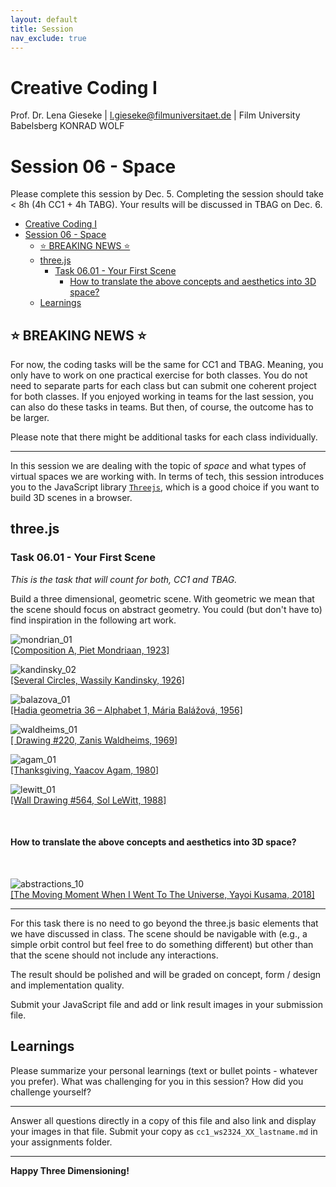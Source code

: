 ```yaml
---
layout: default
title: Session
nav_exclude: true
---
```



# Creative Coding I

Prof. Dr. Lena Gieseke \| l.gieseke@filmuniversitaet.de  \| Film University Babelsberg KONRAD WOLF
  


# Session 06 - Space

Please complete this session by Dec. 5. Completing the session should take < 8h (4h CC1 + 4h TABG). Your results will be discussed in TBAG on Dec. 6.


* [Creative Coding I](#creative-coding-i)
* [Session 06 - Space](#session-06---space)
    * [⭐️ BREAKING NEWS ⭐️](#️-breaking-news-️)
    * [three.js](#threejs)
        * [Task 06.01 - Your First Scene](#task-0601---your-first-scene)
            * [How to translate the above concepts and aesthetics into 3D space?](#how-to-translate-the-above-concepts-and-aesthetics-into-3d-space)
    * [Learnings](#learnings)



## ⭐️ BREAKING NEWS ⭐️ 
For now, the coding tasks will be the same for CC1 and TBAG. Meaning, you only have to work on one practical exercise for both classes. You do not need to separate parts for each class but can submit one coherent project for both classes. If you enjoyed working in teams for the last session, you can also do these tasks in teams. But then, of course, the outcome has to be larger.

Please note that there might be additional tasks for each class individually.

---

In this session we are dealing with the topic of _space_ and what types of virtual spaces we are working with. In terms of tech, this session introduces you to the JavaScript library [`Threejs`](https://threejs.org/), which is a good choice if you want to build 3D scenes in a browser.

## three.js

### Task 06.01 - Your First Scene

*This is the task that will count for both, CC1 and TBAG.*

Build a three dimensional, geometric scene. With geometric we mean that the scene should focus on abstract geometry. You could (but don't have to) find inspiration in the following art work.


![mondrian_01](img/mondrian_01.png)  
[[Composition A, Piet Mondriaan, 1923]](https://www.wikiart.org/de/piet-mondrian/composition-a-1923) 

![kandinsky_02](img/kandinsky_02.jpg)  
[[Several Circles, Wassily Kandinsky, 1926]](https://en.wikipedia.org/wiki/File:Vassily_Kandinsky,_1926_-_Several_Circles,_Gugg_0910_25.jpg)

![balazova_01](img/balazova_01.jpg)  
[[Hadia geometria 36 – Alphabet 1, Mária Balážová, 1956]](https://www.1stdibs.com/art/prints-works-on-paper/abstract-prints-works-on-paper/yaacov-agam-thanksgiving/id-a_13123922/) 

![waldheims_01](img/waldheims_01.jpg)  
[[ Drawing #220, Zanis Waldheims, 1969]](https://post.moma.org/zanis-waldheims/) 

![agam_01](img/agam_01.png)  
[[Thanksgiving, Yaacov Agam, 1980]](https://www.1stdibs.com/art/prints-works-on-paper/abstract-prints-works-on-paper/yaacov-agam-thanksgiving/id-a_13123922/) 


![lewitt_01](img/lewitt_01.png)  
[[Wall Drawing #564, Sol LeWitt, 1988]](https://www.nytimes.com/2013/09/06/arts/design/sol-lewitt.html) 

<br >

#### How to translate the above concepts and aesthetics into 3D space?

<br >

![abstractions_10](img/abstractions_10.jpg)  
[[The Moving Moment When I Went To The Universe, Yayoi Kusama, 2018]](https://ocula.com/art-galleries/victoria-miro-gallery/exhibitions/yayoi-kusama/)  

---

For this task there is no need to go beyond the three.js basic elements that we have discussed in class. The scene should be navigable with (e.g., a simple orbit control but feel free to do something different) but other than that the scene should not include any interactions.
  
The result should be polished and will be graded on concept, form / design and implementation quality.

Submit your JavaScript file and add or link result images in your submission file.


## Learnings

Please summarize your personal learnings (text or bullet points - whatever you prefer). What was challenging for you in this session? How did you challenge yourself?


---

Answer all questions directly in a copy of this file and also link and display your images in that file. Submit your copy as `cc1_ws2324_XX_lastname.md` in your assignments folder.

---


**Happy Three Dimensioning!**
